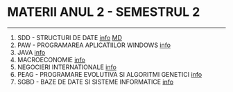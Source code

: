 # MATERII ANUL 2 - SEMESTRUL 2
-------------------------------


1. SDD - STRUCTURI DE DATE [info](http://www.acs.ase.ro/data-structures) [MD](https://github.com/CristinaRichter1/Anul_2-Sem_2/blob/master/Structuri%20de%20date.md)
2. PAW - PROGRAMAREA APLICATIILOR WINDOWS [info](http://www.acs.ase.ro/paw)
3. JAVA [info](http://www.acs.ase.ro/java)
4. MACROECONOMIE [info]()
5. NEGOCIERI INTERNATIONALE [info]()
6. PEAG - PROGRAMARE EVOLUTIVA SI ALGORITMI GENETICI [info](http://www.programare.ase.ro/PEAG/default.html)
7. SGBD - BAZE DE DATE SI SISTEME INFORMATICE [info](http://bd.ase.ro)
